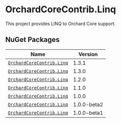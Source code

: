 # OrchardCoreContrib.Linq

This project provides LINQ to Orchard Core support.

## NuGet Packages

| Name                                                                                            | Version     |
|-------------------------------------------------------------------------------------------------|-------------|
| [`OrchardCoreContrib.Linq`](https://www.nuget.org/packages/OrchardCoreContrib.Linq/1.3.1)       | 1.3.1       |
| [`OrchardCoreContrib.Linq`](https://www.nuget.org/packages/OrchardCoreContrib.Linq/1.3.0)       | 1.3.0       |
| [`OrchardCoreContrib.Linq`](https://www.nuget.org/packages/OrchardCoreContrib.Linq/1.2.0)       | 1.2.0       |
| [`OrchardCoreContrib.Linq`](https://www.nuget.org/packages/OrchardCoreContrib.Linq/1.1.0)       | 1.1.0       |
| [`OrchardCoreContrib.Linq`](https://www.nuget.org/packages/OrchardCoreContrib.Linq/1.0.0)       | 1.0.0       |
| [`OrchardCoreContrib.Linq`](https://www.nuget.org/packages/OrchardCoreContrib.Linq/1.0.0-beta2) | 1.0.0-beta2 |
| [`OrchardCoreContrib.Linq`](https://www.nuget.org/packages/OrchardCoreContrib.Linq/1.0.0-beta1) | 1.0.0-beta1 |
